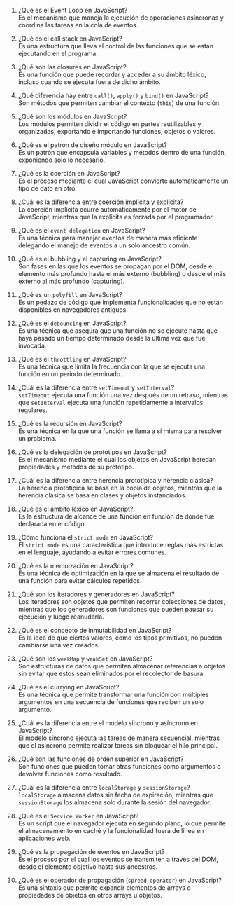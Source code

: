 1) ¿Qué es el Event Loop en JavaScript?  
Es el mecanismo que maneja la ejecución de operaciones asíncronas y coordina las tareas en la cola de eventos.

2) ¿Qué es el call stack en JavaScript?  
Es una estructura que lleva el control de las funciones que se están ejecutando en el programa.

3) ¿Qué son las closures en JavaScript?  
Es una función que puede recordar y acceder a su ámbito léxico, incluso cuando se ejecuta fuera de dicho ámbito.

4) ¿Qué diferencia hay entre `call()`, `apply()` y `bind()` en JavaScript?  
Son métodos que permiten cambiar el contexto (`this`) de una función.

5) ¿Qué son los módulos en JavaScript?  
Los módulos permiten dividir el código en partes reutilizables y organizadas, exportando e importando funciones, objetos o valores.

6) ¿Qué es el patrón de diseño módulo en JavaScript?  
Es un patrón que encapsula variables y métodos dentro de una función, exponiendo solo lo necesario.

7) ¿Qué es la coerción en JavaScript?  
Es el proceso mediante el cual JavaScript convierte automáticamente un tipo de dato en otro.

8) ¿Cuál es la diferencia entre coerción implícita y explícita?  
La coerción implícita ocurre automáticamente por el motor de JavaScript, mientras que la explícita es forzada por el programador.

9) ¿Qué es el `event delegation` en JavaScript?  
Es una técnica para manejar eventos de manera más eficiente delegando el manejo de eventos a un solo ancestro común.

10) ¿Qué es el bubbling y el capturing en JavaScript?  
Son fases en las que los eventos se propagan por el DOM, desde el elemento más profundo hasta el más externo (bubbling) o desde el más externo al más profundo (capturing).

11) ¿Qué es un `polyfill` en JavaScript?  
Es un pedazo de código que implementa funcionalidades que no están disponibles en navegadores antiguos.

12) ¿Qué es el `debouncing` en JavaScript?  
Es una técnica que asegura que una función no se ejecute hasta que haya pasado un tiempo determinado desde la última vez que fue invocada.

13) ¿Qué es el `throttling` en JavaScript?  
Es una técnica que limita la frecuencia con la que se ejecuta una función en un periodo determinado.

14) ¿Cuál es la diferencia entre `setTimeout` y `setInterval`?  
`setTimeout` ejecuta una función una vez después de un retraso, mientras que `setInterval` ejecuta una función repetidamente a intervalos regulares.

15) ¿Qué es la recursión en JavaScript?  
Es una técnica en la que una función se llama a sí misma para resolver un problema.

16) ¿Qué es la delegación de prototipos en JavaScript?  
Es el mecanismo mediante el cual los objetos en JavaScript heredan propiedades y métodos de su prototipo.

17) ¿Cuál es la diferencia entre herencia prototípica y herencia clásica?  
La herencia prototípica se basa en la copia de objetos, mientras que la herencia clásica se basa en clases y objetos instanciados.

18) ¿Qué es el ámbito léxico en JavaScript?  
Es la estructura de alcance de una función en función de dónde fue declarada en el código.

19) ¿Cómo funciona el `strict mode` en JavaScript?  
El `strict mode` es una característica que introduce reglas más estrictas en el lenguaje, ayudando a evitar errores comunes.

20) ¿Qué es la memoización en JavaScript?  
Es una técnica de optimización en la que se almacena el resultado de una función para evitar cálculos repetidos.

21) ¿Qué son los iteradores y generadores en JavaScript?  
Los iteradores son objetos que permiten recorrer colecciones de datos, mientras que los generadores son funciones que pueden pausar su ejecución y luego reanudarla.

22) ¿Qué es el concepto de inmutabilidad en JavaScript?  
Es la idea de que ciertos valores, como los tipos primitivos, no pueden cambiarse una vez creados.

23) ¿Qué son los `weakMap` y `weakSet` en JavaScript?  
Son estructuras de datos que permiten almacenar referencias a objetos sin evitar que estos sean eliminados por el recolector de basura.

24) ¿Qué es el currying en JavaScript?  
Es una técnica que permite transformar una función con múltiples argumentos en una secuencia de funciones que reciben un solo argumento.

25) ¿Cuál es la diferencia entre el modelo síncrono y asíncrono en JavaScript?  
El modelo síncrono ejecuta las tareas de manera secuencial, mientras que el asíncrono permite realizar tareas sin bloquear el hilo principal.

26) ¿Qué son las funciones de orden superior en JavaScript?  
Son funciones que pueden tomar otras funciones como argumentos o devolver funciones como resultado.

27) ¿Cuál es la diferencia entre `localStorage` y `sessionStorage`?  
`localStorage` almacena datos sin fecha de expiración, mientras que `sessionStorage` los almacena solo durante la sesión del navegador.

28) ¿Qué es el `Service Worker` en JavaScript?  
Es un script que el navegador ejecuta en segundo plano, lo que permite el almacenamiento en caché y la funcionalidad fuera de línea en aplicaciones web.

29) ¿Qué es la propagación de eventos en JavaScript?  
Es el proceso por el cual los eventos se transmiten a través del DOM, desde el elemento objetivo hasta sus ancestros.

30) ¿Qué es el operador de propagación (`spread operator`) en JavaScript?  
Es una sintaxis que permite expandir elementos de arrays o propiedades de objetos en otros arrays u objetos.
